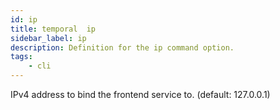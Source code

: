 ```yaml
---
id: ip
title: temporal  ip
sidebar_label: ip
description: Definition for the ip command option.
tags:
	- cli
---
```

IPv4 address to bind the frontend service to. (default: 127.0.0.1)
